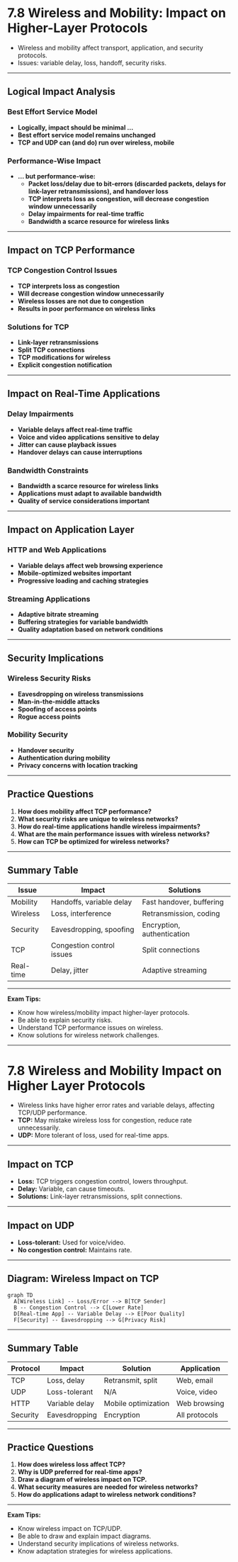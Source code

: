 # 7.8 Wireless and Mobility: Impact on Higher-Layer Protocols

- Wireless and mobility affect transport, application, and security protocols.
- Issues: variable delay, loss, handoff, security risks.

---

## Logical Impact Analysis

### Best Effort Service Model
- **Logically, impact should be minimal …**
- **Best effort service model remains unchanged**
- **TCP and UDP can (and do) run over wireless, mobile**

### Performance-Wise Impact
- **… but performance-wise:**
  - **Packet loss/delay due to bit-errors (discarded packets, delays for link-layer retransmissions), and handover loss**
  - **TCP interprets loss as congestion, will decrease congestion window unnecessarily**
  - **Delay impairments for real-time traffic**
  - **Bandwidth a scarce resource for wireless links**

---

## Impact on TCP Performance

### TCP Congestion Control Issues
- **TCP interprets loss as congestion**
- **Will decrease congestion window unnecessarily**
- **Wireless losses are not due to congestion**
- **Results in poor performance on wireless links**

### Solutions for TCP
- **Link-layer retransmissions**
- **Split TCP connections**
- **TCP modifications for wireless**
- **Explicit congestion notification**

---

## Impact on Real-Time Applications

### Delay Impairments
- **Variable delays affect real-time traffic**
- **Voice and video applications sensitive to delay**
- **Jitter can cause playback issues**
- **Handover delays can cause interruptions**

### Bandwidth Constraints
- **Bandwidth a scarce resource for wireless links**
- **Applications must adapt to available bandwidth**
- **Quality of service considerations important**

---

## Impact on Application Layer

### HTTP and Web Applications
- **Variable delays affect web browsing experience**
- **Mobile-optimized websites important**
- **Progressive loading and caching strategies**

### Streaming Applications
- **Adaptive bitrate streaming**
- **Buffering strategies for variable bandwidth**
- **Quality adaptation based on network conditions**

---

## Security Implications

### Wireless Security Risks
- **Eavesdropping on wireless transmissions**
- **Man-in-the-middle attacks**
- **Spoofing of access points**
- **Rogue access points**

### Mobility Security
- **Handover security**
- **Authentication during mobility**
- **Privacy concerns with location tracking**

---

## Practice Questions
1. **How does mobility affect TCP performance?**
2. **What security risks are unique to wireless networks?**
3. **How do real-time applications handle wireless impairments?**
4. **What are the main performance issues with wireless networks?**
5. **How can TCP be optimized for wireless networks?**

---

## Summary Table
| Issue      | Impact                    | Solutions              |
|------------|---------------------------|------------------------|
| Mobility   | Handoffs, variable delay  | Fast handover, buffering|
| Wireless   | Loss, interference        | Retransmission, coding |
| Security   | Eavesdropping, spoofing   | Encryption, authentication|
| TCP        | Congestion control issues | Split connections      |
| Real-time  | Delay, jitter             | Adaptive streaming     |

---

**Exam Tips:**
- Know how wireless/mobility impact higher-layer protocols.
- Be able to explain security risks.
- Understand TCP performance issues on wireless.
- Know solutions for wireless network challenges.

---

# 7.8 Wireless and Mobility Impact on Higher Layer Protocols

- Wireless links have higher error rates and variable delays, affecting TCP/UDP performance.
- **TCP:** May mistake wireless loss for congestion, reduce rate unnecessarily.
- **UDP:** More tolerant of loss, used for real-time apps.

---

## Impact on TCP
- **Loss:** TCP triggers congestion control, lowers throughput.
- **Delay:** Variable, can cause timeouts.
- **Solutions:** Link-layer retransmissions, split connections.

---

## Impact on UDP
- **Loss-tolerant:** Used for voice/video.
- **No congestion control:** Maintains rate.

---

## Diagram: Wireless Impact on TCP
```mermaid
graph TD
  A[Wireless Link] -- Loss/Error --> B[TCP Sender]
  B -- Congestion Control --> C[Lower Rate]
  D[Real-time App] -- Variable Delay --> E[Poor Quality]
  F[Security] -- Eavesdropping --> G[Privacy Risk]
```

---

## Summary Table
| Protocol | Impact         | Solution           | Application    |
|----------|---------------|--------------------|----------------|
| TCP      | Loss, delay   | Retransmit, split  | Web, email    |
| UDP      | Loss-tolerant | N/A                | Voice, video   |
| HTTP     | Variable delay| Mobile optimization| Web browsing  |
| Security | Eavesdropping | Encryption         | All protocols  |

---

## Practice Questions
1. **How does wireless loss affect TCP?**
2. **Why is UDP preferred for real-time apps?**
3. **Draw a diagram of wireless impact on TCP.**
4. **What security measures are needed for wireless networks?**
5. **How do applications adapt to wireless network conditions?**

---

**Exam Tips:**
- Know wireless impact on TCP/UDP.
- Be able to draw and explain impact diagrams.
- Understand security implications of wireless networks.
- Know adaptation strategies for wireless applications. 
